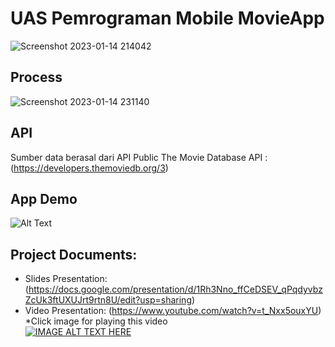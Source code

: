 # UAS Pemrograman Mobile MovieApp
![Screenshot 2023-01-14 214042](https://user-images.githubusercontent.com/56013764/212480604-9b91de07-0f46-4d71-89d4-d4090a6cb681.png)

## Process
![Screenshot 2023-01-14 231140](https://user-images.githubusercontent.com/56013764/212482354-28dd8b68-b823-4830-bb08-a2324f30b9aa.png)

## API
Sumber data berasal dari API Public The Movie Database API :
(https://developers.themoviedb.org/3)


## App Demo
![Alt Text](https://github.com/kevinpramudya/UASMovieApp/blob/main/app_demo.gif)

## Project Documents:
- Slides Presentation: (https://docs.google.com/presentation/d/1Rh3Nno_ffCeDSEV_qPqdyvbzZcUk3ftUXUJrt9rtn8U/edit?usp=sharing)
- Video Presentation: (https://www.youtube.com/watch?v=t_Nxx5ouxYU) <br />
*Click image for playing this video  <br />
  [![IMAGE ALT TEXT HERE](https://img.youtube.com/vi/t_Nxx5ouxYU/0.jpg)](https://www.youtube.com/watch?v=t_Nxx5ouxYU)
